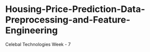 # Housing-Price-Prediction-Data-Preprocessing-and-Feature-Engineering
Celebal Technologies Week - 7
